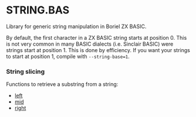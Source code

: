 # STRING.BAS

Library for generic string manipulation in Boriel ZX BASIC.

By default, the first character in a ZX BASIC string starts at position 0.
This is not very common in many BASIC dialects (i.e. Sinclair BASIC) were strings
start at position 1. This is done by efficiency. If you want your strings
to start at position 1, compile with `--string-base=1`.


### String slicing
Functions to retrieve a substring from a string:

* [left](../string/left)
* [mid](../string/mid)
* [right](../string/right)
